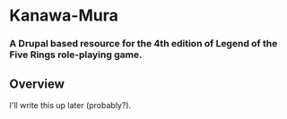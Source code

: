 # Kanawa-Mura 
### A Drupal based resource for the 4th edition of Legend of the Five Rings role-playing game.

## Overview
I'll write this up later (probably?).